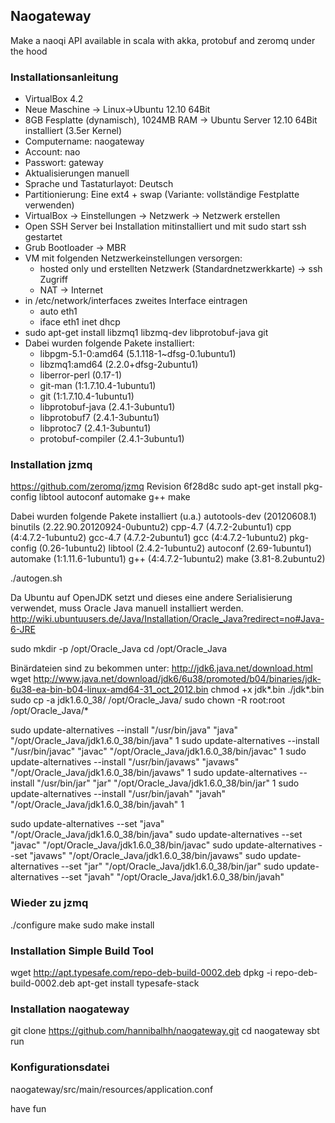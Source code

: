 ## Naogateway

Make a naoqi API available in scala with akka, protobuf and zeromq under the hood

### Installationsanleitung 

- VirtualBox 4.2
- Neue Maschine -> Linux->Ubuntu 12.10 64Bit
- 8GB Fesplatte (dynamisch), 1024MB RAM -> Ubuntu Server 12.10 64Bit installiert (3.5er Kernel)
- Computername: naogateway
- Account: nao
- Passwort: gateway
- Aktualisierungen manuell
- Sprache und Tastaturlayot: Deutsch
- Partitionierung: Eine ext4 + swap (Variante: vollständige Festplatte verwenden)
- VirtualBox -> Einstellungen -> Netzwerk -> Netzwerk erstellen
- Open SSH Server bei Installation mitinstalliert und mit sudo start ssh gestartet
- Grub Bootloader -> MBR
- VM mit folgenden Netzwerkeinstellungen versorgen:
	-  	hosted only und erstellten Netzwerk (Standardnetzwerkkarte) -> ssh Zugriff
	- 	NAT -> Internet
- in /etc/network/interfaces zweites Interface eintragen
	-  auto eth1
	-  iface eth1 inet dhcp
- sudo apt-get install libzmq1 libzmq-dev libprotobuf-java git
- Dabei wurden folgende Pakete installiert:
	- libpgm-5.1-0:amd64 (5.1.118-1~dfsg-0.1ubuntu1)
	- libzmq1:amd64 (2.2.0+dfsg-2ubuntu1)
	- liberror-perl (0.17-1)
	- git-man (1:1.7.10.4-1ubuntu1)
	- git (1:1.7.10.4-1ubuntu1)
	- libprotobuf-java (2.4.1-3ubuntu1)
	- libprotobuf7 (2.4.1-3ubuntu1)
	- libprotoc7 (2.4.1-3ubuntu1)
	- protobuf-compiler (2.4.1-3ubuntu1)

### Installation jzmq
https://github.com/zeromq/jzmq Revision 6f28d8c
sudo apt-get install pkg-config libtool autoconf automake g++ make

Dabei wurden folgende Pakete installiert (u.a.)
autotools-dev (20120608.1)
binutils (2.22.90.20120924-0ubuntu2)
cpp-4.7 (4.7.2-2ubuntu1)
cpp (4:4.7.2-1ubuntu2)
gcc-4.7 (4.7.2-2ubuntu1)
gcc (4:4.7.2-1ubuntu2)
pkg-config (0.26-1ubuntu2)
libtool (2.4.2-1ubuntu2)
autoconf (2.69-1ubuntu1)
automake (1:1.11.6-1ubuntu1)
g++ (4:4.7.2-1ubuntu2)
make (3.81-8.2ubuntu2)

./autogen.sh

Da Ubuntu auf OpenJDK setzt und dieses eine andere Serialisierung verwendet, 
muss Oracle Java manuell installiert werden.
http://wiki.ubuntuusers.de/Java/Installation/Oracle_Java?redirect=no#Java-6-JRE

sudo mkdir -p /opt/Oracle_Java 
cd /opt/Oracle_Java 

Binärdateien sind zu bekommen unter:
http://jdk6.java.net/download.html
wget http://www.java.net/download/jdk6/6u38/promoted/b04/binaries/jdk-6u38-ea-bin-b04-linux-amd64-31_oct_2012.bin
chmod +x jdk*.bin
./jdk*.bin
sudo cp -a jdk1.6.0_38/ /opt/Oracle_Java/
sudo chown -R root:root /opt/Oracle_Java/* 

sudo update-alternatives --install "/usr/bin/java" "java" "/opt/Oracle_Java/jdk1.6.0_38/bin/java" 1
sudo update-alternatives --install "/usr/bin/javac" "javac" "/opt/Oracle_Java/jdk1.6.0_38/bin/javac" 1
sudo update-alternatives --install "/usr/bin/javaws" "javaws" "/opt/Oracle_Java/jdk1.6.0_38/bin/javaws" 1
sudo update-alternatives --install "/usr/bin/jar" "jar" "/opt/Oracle_Java/jdk1.6.0_38/bin/jar" 1 
sudo update-alternatives --install "/usr/bin/javah" "javah" "/opt/Oracle_Java/jdk1.6.0_38/bin/javah" 1

sudo update-alternatives --set "java" "/opt/Oracle_Java/jdk1.6.0_38/bin/java"
sudo update-alternatives --set "javac" "/opt/Oracle_Java/jdk1.6.0_38/bin/javac"
sudo update-alternatives --set "javaws" "/opt/Oracle_Java/jdk1.6.0_38/bin/javaws"
sudo update-alternatives --set "jar" "/opt/Oracle_Java/jdk1.6.0_38/bin/jar" 
sudo update-alternatives --set "javah" "/opt/Oracle_Java/jdk1.6.0_38/bin/javah"

### Wieder zu jzmq
./configure
make
sudo make install

### Installation Simple Build Tool
wget http://apt.typesafe.com/repo-deb-build-0002.deb
dpkg -i repo-deb-build-0002.deb
apt-get install typesafe-stack

### Installation naogateway
git clone https://github.com/hannibalhh/naogateway.git
cd naogateway
sbt run

### Konfigurationsdatei
naogateway/src/main/resources/application.conf

have fun



